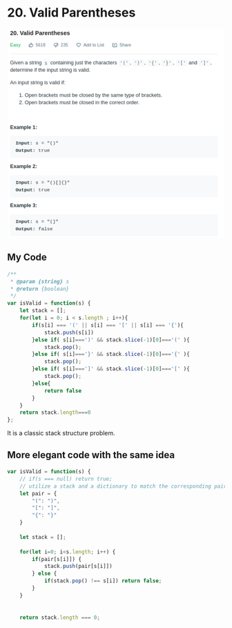 # 20. Valid Parentheses

![](.gitbook/assets/image%20%2838%29.png)

## My Code

```javascript
/**
 * @param {string} s
 * @return {boolean}
 */
var isValid = function(s) {
    let stack = [];
    for(let i = 0; i < s.length ; i++){
        if(s[i] === '(' || s[i] === '[' || s[i] === '{'){
            stack.push(s[i])
        }else if( s[i]===')' && stack.slice(-1)[0]==='(' ){
            stack.pop();
        }else if( s[i]==='}' && stack.slice(-1)[0]==='{' ){
            stack.pop();
        }else if( s[i]===']' && stack.slice(-1)[0]==='[' ){
            stack.pop();
        }else{
            return false
        }
    }
    return stack.length===0
};
```

It is a classic stack structure problem.

## More elegant code with the same idea

```javascript
var isValid = function(s) {
    // if(s === null) return true; 
    // utilize a stack and a dictionary to match the corresponding pair 
    let pair = {
        "(": ")",
        "[": "]",
        "{": "}"
    }
    
    let stack = [];
    
    for(let i=0; i<s.length; i++) {
        if(pair[s[i]]) {
            stack.push(pair[s[i]])
        } else {
            if(stack.pop() !== s[i]) return false; 
        }
    }
    
    
    return stack.length === 0; 
    
```

